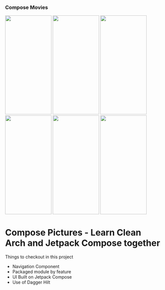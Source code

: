 ### Compose Movies
<img src="https://github.com/hi-manshu/ComposePictures/blob/master/art/1splash.png"  width="150" height="320" > <img src="https://github.com/hi-manshu/ComposePictures/blob/master/art/2login.png"  width="150" height="320" > <img src="https://github.com/hi-manshu/ComposePictures/blob/master/art/3landing.png"  width="150" height="320" > <img src="https://github.com/hi-manshu/ComposePictures/blob/master/art/3.1doubletab.png"  width="150" height="320" > <img src="https://github.com/hi-manshu/ComposePictures/blob/master/art/4profile.png"  width="150" height="320" > <img src="https://github.com/hi-manshu/ComposePictures/blob/master/art/5editprofile.png"  width="150" height="320" >

# Compose Pictures - Learn Clean Arch and Jetpack Compose together

Things to checkout in this project
* Navigation Component
* Packaged module by feature
* UI Built on Jetpack Compose
* Use of Dagger Hilt
